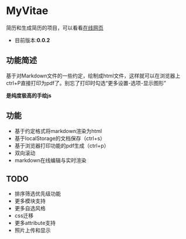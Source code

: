 # MyVitae
简历和生成简历的项目，可以看看[在线网页](http://sun-zhongjie-0426.gitee.io/my-vitae)
- 目前版本:**0.0.2**
## 功能简述
基于对Markdown文件的一些约定，绘制成html文件，这样就可以在浏览器上ctrl+P直接打印为pdf了。别忘了打印时勾选“更多设置-选项-显示图形”

**是纯度极高的手绘js**

## 功能
- 基于约定格式将markdown渲染为html
- 基于localStorage的文档保存（ctrl+s）
- 基于浏览器打印功能的pdf生成（ctrl+p）
- 双向滚动
- markdown在线编辑与实时渲染

## TODO
- 排序筛选优先级功能
- 更多模块支持
- 更多自选风格
- css迁移
- 更多attribute支持
- 照片上传和显示